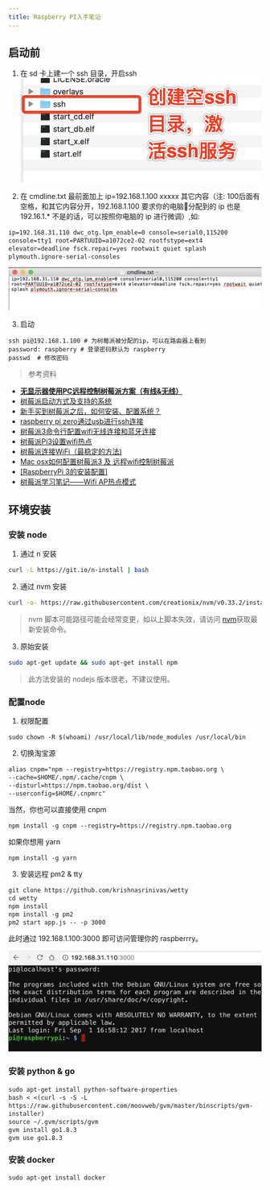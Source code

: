 ```yaml
---
title: Raspberry PI入手笔记
---
```


## 启动前

1. 在 sd 卡上建一个 ssh 目录，开启ssh
 ![图片](https://raw.githubusercontent.com/lwdgit/blog/gh-pages/media/201709020202445.png)

2. 在 cmdline.txt 最前面加上 ip=192.168.1.100 xxxxx 其它内容（注: 100后面有空格，和其它内容分开，192.168.1.100 要求你的电脑分配到的 ip 也是 192.16.1.* 不是的话，可以按照你电脑的 ip 进行微调）,如:
 ```
ip=192.168.31.110 dwc_otg.lpm_enable=0 console=serial0,115200 console=tty1 root=PARTUUID=a1072ce2-02 rootfstype=ext4 elevator=deadline fsck.repair=yes rootwait quiet splash plymouth.ignore-serial-consoles
```

 ![图片](https://raw.githubusercontent.com/lwdgit/blog/gh-pages/media/20170902015667.png)

3. 启动

 ```
ssh pi@192.168.1.100 # 为树莓派被分配的ip，可以在路由器上看到
password: raspberry # 登录密码默认为 raspberry
passwd  # 修改密码
```

> 参考资料
* [**无显示器使用PC远程控制树莓派方案（有线&无线）**](http://qiita.com/CoffeeDog/items/d1ad4e53373935701b1a)
* [树莓派启动方式及支持的系统](http://wiki.jikexueyuan.com/project/raspberry-pi/use.html)
* [新手买到树莓派之后，如何安装、配置系统？](https://zhuanlan.zhihu.com/p/25368441)
* [ raspberry pi zero通过usb进行ssh连接](http://blog.csdn.net/talkxin/article/details/53066555)
* [树莓派3命令行配置wifi无线连接和蓝牙连接](https://www.embbnux.com/2016/04/10/raspberry_pi_3_wifi_and_bluetooth_setting_on_console/)
* [树莓派Pi3设置wifi热点](http://www.jianshu.com/p/1fca72a710d5)
* [树莓派连接WiFi（最稳定的方法)](http://www.52pi.net/archives/58)
* [Mac osx如何配置树莓派3 及 远程wifi控制树莓派](http://www.cnblogs.com/tinysun/p/5616132.html)
* [[RaspberryPi 3的安装配置]](https://robocoderhan.github.io/2016/12/13/Raspberry%20Pi%203%E7%9A%84%E5%AE%89%E8%A3%85%E8%AE%BE%E7%BD%AE/)
* [树莓派学习笔记——Wifi AP热点模式](http://www.51itong.net/wifi-ap-rt5370-19784.html)

## 环境安装

### 安装 node 

1. 通过 n 安装

 ```bash
curl -L https://git.io/n-install | bash
```

2. 通过 nvm 安装

 ```bash
curl -o- https://raw.githubusercontent.com/creationix/nvm/v0.33.2/install.sh | bash
```
 > nvm 脚本可能路径可能会经常变更，如以上脚本失效，请访问 [nvm](https://github.com/creationix/nvm/blob/master/README.md)获取最新安装命令。

3. 原始安装

 ```bash
sudo apt-get update && sudo apt-get install npm
```
> 此方法安装的 nodejs 版本很老，不建议使用。

### 配置node

1. 权限配置
 ```
sudo chown -R $(whoami) /usr/local/lib/node_modules /usr/local/bin
```

2. 切换淘宝源
 ```
alias cnpm="npm --registry=https://registry.npm.taobao.org \
--cache=$HOME/.npm/.cache/cnpm \
--disturl=https://npm.taobao.org/dist \
--userconfig=$HOME/.cnpmrc"
```
 当然，你也可以直接使用 cnpm

 ```
npm install -g cnpm --registry=https://registry.npm.taobao.org
```
 如果你想用 yarn 

 ```
npm install -g yarn
```

3. 安装远程 pm2 & tty
 ```
git clone https://github.com/krishnasrinivas/wetty
cd wetty
npm install
npm install -g pm2
pm2 start app.js -- -p 3000
```
此时通过 192.168.1.100:3000 即可访问管理你的 raspberrry。


![图片](https://raw.githubusercontent.com/lwdgit/blog/gh-pages/media/201709020121631.png)

### 安装 python & go

```
sudo apt-get install python-software-properties
bash < <(curl -s -S -L https://raw.githubusercontent.com/moovweb/gvm/master/binscripts/gvm-installer)
source ~/.gvm/scripts/gvm
gvm install go1.8.3
gvm use go1.8.3
```
### 安装 docker

```
sudo apt-get install docker
```